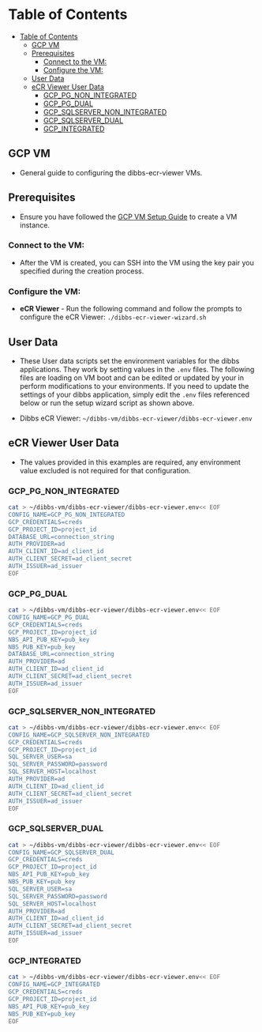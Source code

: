 # Table of Contents
- [Table of Contents](#table-of-contents)
  - [GCP VM](#gcp-vm)
  - [Prerequisites](#prerequisites)
    - [Connect to the VM:](#connect-to-the-vm)
    - [Configure the VM:](#configure-the-vm)
  - [User Data](#user-data)
  - [eCR Viewer User Data](#ecr-viewer-user-data)
    - [GCP\_PG\_NON\_INTEGRATED](#gcp_pg_non_integrated)
    - [GCP\_PG\_DUAL](#gcp_pg_dual)
    - [GCP\_SQLSERVER\_NON\_INTEGRATED](#gcp_sqlserver_non_integrated)
    - [GCP\_SQLSERVER\_DUAL](#gcp_sqlserver_dual)
    - [GCP\_INTEGRATED](#gcp_integrated)

## GCP VM

- General guide to configuring the dibbs-ecr-viewer VMs.

## Prerequisites

  - Ensure you have followed the [GCP VM Setup Guide](../docs/04-GCP-VM-Setup.md) to create a VM instance.

### Connect to the VM:
  
  - After the VM is created, you can SSH into the VM using the key pair you specified during the creation process.

### Configure the VM:

  - **eCR Viewer** - Run the following command and follow the prompts to configure the eCR Viewer: `./dibbs-ecr-viewer-wizard.sh`

## User Data

- These User data scripts set the environment variables for the dibbs applications. They work by setting values in the `.env` files. The following files are loading on VM boot and can be edited or updated by your in perform modifications to your environments. If you need to update the settings of your dibbs application, simply edit the `.env` files referenced below or run the setup wizard script as shown above.

- Dibbs eCR Viewer: `~/dibbs-vm/dibbs-ecr-viewer/dibbs-ecr-viewer.env`

## eCR Viewer User Data

- The values provided in this examples are required, any environment value excluded is not required for that configuration.

### GCP_PG_NON_INTEGRATED
```bash
cat > ~/dibbs-vm/dibbs-ecr-viewer/dibbs-ecr-viewer.env<< EOF
CONFIG_NAME=GCP_PG_NON_INTEGRATED
GCP_CREDENTIALS=creds
GCP_PROJECT_ID=project_id
DATABASE_URL=connection_string
AUTH_PROVIDER=ad
AUTH_CLIENT_ID=ad_client_id
AUTH_CLIENT_SECRET=ad_client_secret
AUTH_ISSUER=ad_issuer
EOF
```
### GCP_PG_DUAL
```bash
cat > ~/dibbs-vm/dibbs-ecr-viewer/dibbs-ecr-viewer.env<< EOF
CONFIG_NAME=GCP_PG_DUAL
GCP_CREDENTIALS=creds
GCP_PROJECT_ID=project_id
NBS_API_PUB_KEY=pub_key
NBS_PUB_KEY=pub_key
DATABASE_URL=connection_string
AUTH_PROVIDER=ad
AUTH_CLIENT_ID=ad_client_id
AUTH_CLIENT_SECRET=ad_client_secret
AUTH_ISSUER=ad_issuer
EOF
```
### GCP_SQLSERVER_NON_INTEGRATED
```bash
cat > ~/dibbs-vm/dibbs-ecr-viewer/dibbs-ecr-viewer.env<< EOF
CONFIG_NAME=GCP_SQLSERVER_NON_INTEGRATED
GCP_CREDENTIALS=creds
GCP_PROJECT_ID=project_id
SQL_SERVER_USER=sa
SQL_SERVER_PASSWORD=password
SQL_SERVER_HOST=localhost
AUTH_PROVIDER=ad
AUTH_CLIENT_ID=ad_client_id
AUTH_CLIENT_SECRET=ad_client_secret
AUTH_ISSUER=ad_issuer
EOF
```
### GCP_SQLSERVER_DUAL
```bash
cat > ~/dibbs-vm/dibbs-ecr-viewer/dibbs-ecr-viewer.env<< EOF
CONFIG_NAME=GCP_SQLSERVER_DUAL
GCP_CREDENTIALS=creds
GCP_PROJECT_ID=project_id
NBS_API_PUB_KEY=pub_key
NBS_PUB_KEY=pub_key
SQL_SERVER_USER=sa
SQL_SERVER_PASSWORD=password
SQL_SERVER_HOST=localhost
AUTH_PROVIDER=ad
AUTH_CLIENT_ID=ad_client_id
AUTH_CLIENT_SECRET=ad_client_secret
AUTH_ISSUER=ad_issuer
EOF
```
### GCP_INTEGRATED
```bash
cat > ~/dibbs-vm/dibbs-ecr-viewer/dibbs-ecr-viewer.env<< EOF
CONFIG_NAME=GCP_INTEGRATED
GCP_CREDENTIALS=creds
GCP_PROJECT_ID=project_id
NBS_API_PUB_KEY=pub_key
NBS_PUB_KEY=pub_key
EOF
```
